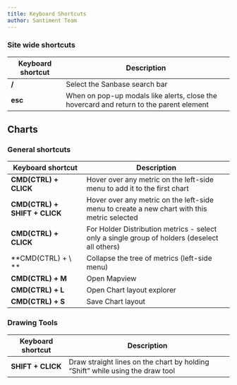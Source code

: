 ```yaml
---
title: Keyboard Shortcuts
author: Santiment Team
---
```


### Site wide shortcuts

| Keyboard shortcut | Description
|-----------|------------
|**/** | Select the Sanbase search bar
|**esc** | When on pop-up modals like alerts, close the hovercard and return to the parent element

## Charts

### General shortcuts

| Keyboard shortcut | Description
|-----------|------------
|**CMD(CTRL) + CLICK** | Hover over any metric on the left-side menu to add it to the first chart
|**CMD(CTRL) + SHIFT + CLICK** | Hover over any metric on the left-side menu to create a new chart with this metric selected
|**CMD(CTRL) + CLICK** | For Holder Distribution metrics - select only a single group of holders (deselect all others)
|**CMD(CTRL) + \ ** | Collapse the tree of metrics (left-side menu)
|**CMD(CTRL) + M** | Open Mapview
|**CMD(CTRL) + L** | Open Chart layout explorer
|**CMD(CTRL) + S** | Save Chart layout

### Drawing Tools

| Keyboard shortcut | Description
|-----------|------------
|**SHIFT + CLICK** | Draw straight lines on the chart by holding “Shift” while using the draw tool
